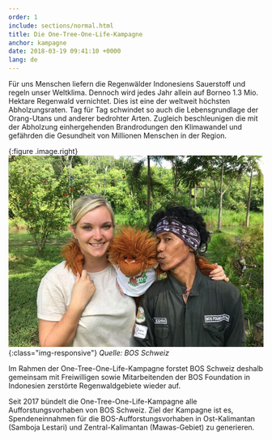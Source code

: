 ```yaml
---
order: 1
include: sections/normal.html
title: Die One-Tree-One-Life-Kampagne
anchor: kampagne
date: 2018-03-19 09:41:10 +0000
lang: de
---
```

Für uns Menschen liefern die Regenwälder Indonesiens Sauerstoff und regeln unser Weltklima. Dennoch wird jedes Jahr allein auf Borneo 1.3 Mio. Hektare Regenwald vernichtet. Dies ist eine der weltweit höchsten Abholzungsraten. Tag für Tag schwindet so auch die Lebensgrundlage der Orang-Utans und anderer bedrohter Arten. Zugleich beschleunigen die mit der Abholzung einhergehenden Brandrodungen den Klimawandel und gefährden die Gesundheit von Millionen Menschen in der Region. 

{:figure .image.right}
![Angela Burri](/gallery/full/2018/01/26/IMG-20180126-WA0059.jpg){:class="img-responsive"}
_Quelle: BOS Schweiz_

Im Rahmen der One-Tree-One-Life-Kampagne forstet BOS Schweiz deshalb gemeinsam mit Freiwilligen sowie Mitarbeitenden der BOS Foundation in Indonesien zerstörte Regenwaldgebiete wieder auf.

Seit 2017 bündelt die One-Tree-One-Life-Kampagne alle Aufforstungsvorhaben von BOS Schweiz. Ziel der Kampagne ist es, Spendeneinnahmen für die BOS-Aufforstungsvorhaben in Ost-Kalimantan (Samboja Lestari) und Zentral-Kalimantan (Mawas-Gebiet) zu generieren. 
